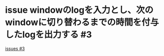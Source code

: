 # issue windowのlogを入力とし、次のwindowに切り替わるまでの時間を付与したlogを出力する #3
[issues #3](https://github.com/cat2151/cat-active-window-logger/issues/3)

